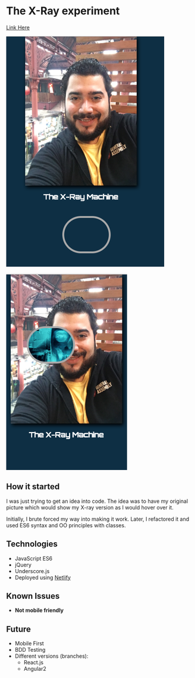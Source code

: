 # The X-Ray experiment

[Link Here](https://rapala61.github.io/xrayme/)

![](./images/xrayme1.png)

![](./images/xrayme2.png)

## How it started
I was just trying to get an idea into code. The idea was to have my original picture which would show my X-ray version as I would hover over it.

Initially, I brute forced my way into making it work. Later, I refactored it and used ES6 syntax and OO principles with classes.

## Technologies
- JavaScript ES6
- jQuery
- Underscore.js
- Deployed using [Netlify](https://www.netlify.com/)

## Known Issues
- **Not mobile friendly**

## Future
- Mobile First
- BDD Testing
- Different versions (branches):
  - React.js
  - Angular2

